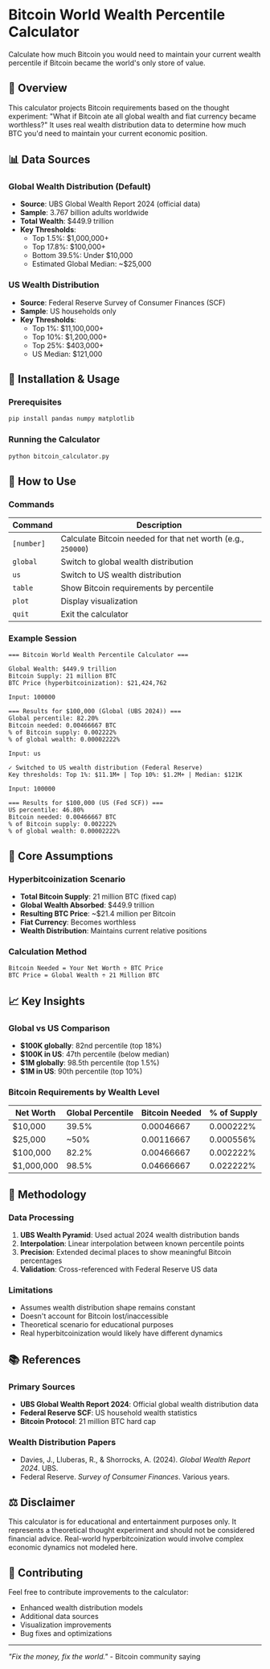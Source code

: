 # Bitcoin World Wealth Percentile Calculator

Calculate how much Bitcoin you would need to maintain your current wealth percentile if Bitcoin became the world's only store of value.

## 🎯 Overview

This calculator projects Bitcoin requirements based on the thought experiment: "What if Bitcoin ate all global wealth and fiat currency became worthless?" It uses real wealth distribution data to determine how much BTC you'd need to maintain your current economic position.

## 📊 Data Sources

### Global Wealth Distribution (Default)
- **Source**: UBS Global Wealth Report 2024 (official data)
- **Sample**: 3.767 billion adults worldwide
- **Total Wealth**: $449.9 trillion
- **Key Thresholds**:
  - Top 1.5%: $1,000,000+
  - Top 17.8%: $100,000+
  - Bottom 39.5%: Under $10,000
  - Estimated Global Median: ~$25,000

### US Wealth Distribution
- **Source**: Federal Reserve Survey of Consumer Finances (SCF)
- **Sample**: US households only
- **Key Thresholds**:
  - Top 1%: $11,100,000+
  - Top 10%: $1,200,000+
  - Top 25%: $403,000+
  - US Median: $121,000

## 🚀 Installation & Usage

### Prerequisites
```bash
pip install pandas numpy matplotlib
```

### Running the Calculator
```bash
python bitcoin_calculator.py
```

## 📖 How to Use

### Commands
| Command | Description |
|---------|-------------|
| `[number]` | Calculate Bitcoin needed for that net worth (e.g., `250000`) |
| `global` | Switch to global wealth distribution |
| `us` | Switch to US wealth distribution |
| `table` | Show Bitcoin requirements by percentile |
| `plot` | Display visualization |
| `quit` | Exit the calculator |

### Example Session
```
=== Bitcoin World Wealth Percentile Calculator ===

Global Wealth: $449.9 trillion
Bitcoin Supply: 21 million BTC
BTC Price (hyperbitcoinization): $21,424,762

Input: 100000

=== Results for $100,000 (Global (UBS 2024)) ===
Global percentile: 82.20%
Bitcoin needed: 0.00466667 BTC
% of Bitcoin supply: 0.002222%
% of global wealth: 0.00002222%

Input: us

✓ Switched to US wealth distribution (Federal Reserve)
Key thresholds: Top 1%: $11.1M+ | Top 10%: $1.2M+ | Median: $121K

Input: 100000

=== Results for $100,000 (US (Fed SCF)) ===
US percentile: 46.80%
Bitcoin needed: 0.00466667 BTC
% of Bitcoin supply: 0.002222%
% of global wealth: 0.00002222%
```

## 🧮 Core Assumptions

### Hyperbitcoinization Scenario
- **Total Bitcoin Supply**: 21 million BTC (fixed cap)
- **Global Wealth Absorbed**: $449.9 trillion
- **Resulting BTC Price**: ~$21.4 million per Bitcoin
- **Fiat Currency**: Becomes worthless
- **Wealth Distribution**: Maintains current relative positions

### Calculation Method
```
Bitcoin Needed = Your Net Worth ÷ BTC Price
BTC Price = Global Wealth ÷ 21 Million BTC
```

## 📈 Key Insights

### Global vs US Comparison
- **$100K globally**: 82nd percentile (top 18%)
- **$100K in US**: 47th percentile (below median)
- **$1M globally**: 98.5th percentile (top 1.5%)
- **$1M in US**: 90th percentile (top 10%)

### Bitcoin Requirements by Wealth Level
| Net Worth | Global Percentile | Bitcoin Needed | % of Supply |
|-----------|------------------|----------------|-------------|
| $10,000 | 39.5% | 0.00046667 | 0.000222% |
| $25,000 | ~50% | 0.00116667 | 0.000556% |
| $100,000 | 82.2% | 0.00466667 | 0.002222% |
| $1,000,000 | 98.5% | 0.04666667 | 0.022222% |

## 🔬 Methodology

### Data Processing
1. **UBS Wealth Pyramid**: Used actual 2024 wealth distribution bands
2. **Interpolation**: Linear interpolation between known percentile points
3. **Precision**: Extended decimal places to show meaningful Bitcoin percentages
4. **Validation**: Cross-referenced with Federal Reserve US data

### Limitations
- Assumes wealth distribution shape remains constant
- Doesn't account for Bitcoin lost/inaccessible
- Theoretical scenario for educational purposes
- Real hyperbitcoinization would likely have different dynamics

## 📚 References

### Primary Sources
- **UBS Global Wealth Report 2024**: Official global wealth distribution data
- **Federal Reserve SCF**: US household wealth statistics
- **Bitcoin Protocol**: 21 million BTC hard cap

### Wealth Distribution Papers
- Davies, J., Lluberas, R., & Shorrocks, A. (2024). *Global Wealth Report 2024*. UBS.
- Federal Reserve. *Survey of Consumer Finances*. Various years.

## ⚖️ Disclaimer

This calculator is for educational and entertainment purposes only. It represents a theoretical thought experiment and should not be considered financial advice. Real-world hyperbitcoinization would involve complex economic dynamics not modeled here.

## 🤝 Contributing

Feel free to contribute improvements to the calculator:
- Enhanced wealth distribution models
- Additional data sources
- Visualization improvements
- Bug fixes and optimizations

---

*"Fix the money, fix the world."* - Bitcoin community saying
